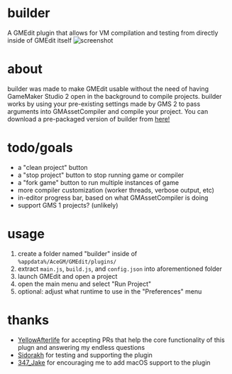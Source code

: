 # builder
A GMEdit plugin that allows for VM compilation and testing from directly inside of GMEdit itself
![screenshot](https://i.imgur.com/eift2aO.png)

# about
builder was made to make GMEdit usable without the need of having GameMaker Studio 2 open in the background to compile projects. builder works by using your pre-existing settings made by GMS 2 to pass arguments into GMAssetCompiler and compile your project. You can download a pre-packaged version of builder from [here!](https://github.com/nommiin/builder/releases)

# todo/goals
* a "clean project" button
* a "stop project" button to stop running game or compiler
* a "fork game" button to run multiple instances of game
* more compiler customization (worker threads, verbose output, etc)
* in-editor progress bar, based on what GMAssetCompiler is doing
* support GMS 1 projects? (unlikely)

# usage
1. create a folder named "builder" inside of `%appdata%/AceGM/GMEdit/plugins/`
2. extract `main.js`, `build.js`, and `config.json` into aforementioned folder
3. launch GMEdit and open a project
4. open the main menu and select "Run Project"
5. optional: adjust what runtime to use in the "Preferences" menu

# thanks
* [YellowAfterlife](https://twitter.com/YellowAfterlife) for accepting PRs that help the core functionality of this plugn and answering my endless questions
* [Sidorakh](https://github.com/sidorakh/) for testing and supporting the plugin
* [347_Jake](https://twitter.com/347_Jake) for encouraging me to add macOS support to the plugin
